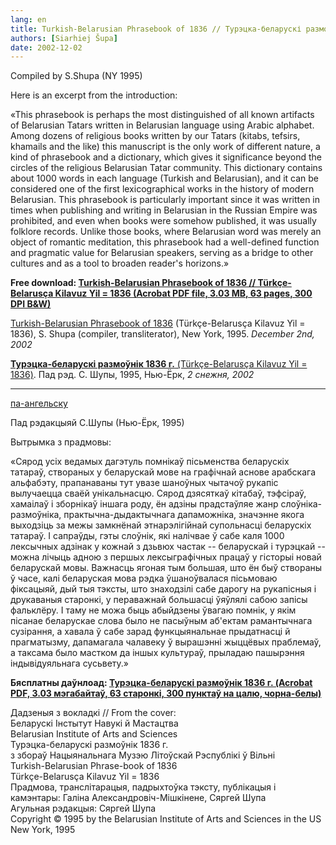 ```yaml
---
lang: en
title: Turkish-Belarusian Phrasebook of 1836 // Турэцка-беларускі размоўнік 1836 г.
authors: [Siarhiej Šupa]
date: 2002-12-02
---
```


 
Compiled by S.Shupa (NY 1995)

Here is an excerpt from the introduction:

«This phrasebook is perhaps the most distinguished of all known artifacts of Belarusian Tatars written in Belarusian language using Arabic alphabet. Among dozens of religious books written by our Tatars (kitabs, tefsirs, khamails and the like) this manuscript is the only work of different nature, a kind of phrasebook and a dictionary, which gives it significance beyond the circles of the religious Belarusian Tatar community. This dictionary contains about 1000 words in each language (Turkish and Belarusian), and it can be considered one of the first lexicographical works in the history of modern Belarusian. This phrasebook is particularly important since it was written in times when publishing and writing in Belarusian in the Russian Empire was prohibited, and even when books were somehow published, it was usually folklore records. Unlike those books, where Belarusian word was merely an object of romantic meditation, this phrasebook had a well-defined function and pragmatic value for Belarusian speakers, serving as a bridge to other cultures and as a tool to broaden reader's horizons.»

**Free download: [Turkish-Belarusian Phrasebook of 1836 // Türkçe-Belarusça Kilavuz Yil = 1836 (Acrobat PDF file, 3.03 MB, 63 pages, 300 DPI B&W)](turkish_belarusian.pdf)**

[Turkish-Belarusian Phrasebook of 1836](/articles/d_turkish_belarusian) (Türkçe-Belarusça Kilavuz Yil = 1836), S. Shupa (compiler, transliterator), New York, 1995. *December 2nd, 2002*

[**Турэцка-беларускі размоўнік 1836 г.** (Türkçe-Belarusça Kilavuz Yil = 1836)](/articles/d_turkish_belarusian.html). Пад рэд. С. Шупы, 1995, Нью-Ёрк, *2 снежня, 2002*


* * *

[па-ангельску](#pa_anhielsku)

Пад рэдакцыяй С.Шупы (Нью-Ёрк, 1995)

Вытрымка з прадмовы:

«Сярод усіх ведамых дагэтуль помнікаў пісьменства беларускіх татараў, створаных у беларускай мове на графічнай аснове арабскага альфабэту, прапанаваны тут увазе шаноўных чытачоў рукапіс вылучаецца сваёй унікальнасцю. Сярод дзясяткаў кітабаў, тэфсіраў, хамаілаў і зборнікаў іншага роду, ён адзіны прадстаўляе жанр слоўніка-размоўніка, практычна-дыдактычнага дапаможніка, значэнне якога выходзіць за межы замкнёнай этнарэлігійнай супольнасці беларускіх татараў. І сапраўды, гэты слоўнік, які налічвае ў сабе каля 1000 лексычных адзінак у кожнай з дзьвюх частак -- беларускай і турэцкай -- можна лічыць адною з першых лексыграфічных працаў у гісторыі новай беларускай мовы. Важнасць ягоная тым большая, што ён быў створаны ў часе, калі беларуская мова рэдка ўшаноўвалася пісьмоваю фіксацыяй, дый тыя тэксты, што знаходзілі сабе дарогу на рукапісныя і друкаваныя старонкі, у пераважнай большасці ўяўлялі сабою запісы фальклёру. І таму не  можа быць абыйдзены ўвагаю помнік, у якім пісанае беларускае слова было не пасыўным аб'ектам рамантычнага сузірання, а хавала ў сабе зарад функцыянальнае прыдатнасці й прагматызму, дапамагала чалавеку ў вырашэнні жыццёвых праблемаў, а таксама было мастком да іншых культураў, прыладаю пашырэння індывідуяльнага сусьвету.»

**Бясплатны даўнлоад: [Турэцка-беларускі размоўнік 1836 г. (Acrobat PDF, 3.03 мэгабайтаў, 63 старонкі, 300 пунктаў на цалю, чорна-белы)](turkish_belarusian.pdf)**

Дадзеныя з вокладкі // From the cover:  
Беларускі Інстытут Навукі й Мастацтва  
Belarusian Institute of Arts and Sciences  
Турэцка-беларускі размоўнік 1836 г.  
з збораў Нацыянальнага Музэю Літоўскай Рэспублікі ў Вільні  
Turkish-Belarusian Phrase-book of 1836  
Türkçe-Belarusça Kilavuz Yil = 1836  
Прадмова, транслітарацыя, падрыхтоўка тэксту, публікацыя і камэнтары: Галіна Александровіч-Мішкінене, Сяргей Шупа  
Агульная рэдакцыя: Сяргей Шупа  
Copyright © 1995 by the Belarusian Institute of Arts and Sciences in the US  
New York, 1995  

